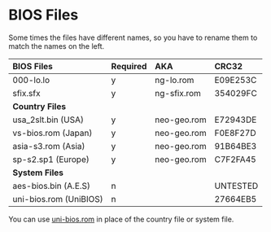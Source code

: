 # BIOS Files #

Some times the files have different names, so you have to rename them to match the names on the left.

| **BIOS Files** | **Required** | **AKA** | **CRC32** |
|:---------------|:-------------|:--------|:----------|
| 000-lo.lo      | y            | ng-lo.rom | E09E253C  |
| sfix.sfx       | y            | ng-sfix.rom | 354029FC  |
| **Country Files** | | | |
| usa\_2slt.bin (USA) | y            | neo-geo.rom | E72943DE  |
| vs-bios.rom (Japan) | y            | neo-geo.rom | F0E8F27D  |
| asia-s3.rom (Asia) | y            | neo-geo.rom | 91B64BE3  |
| sp-s2.sp1 (Europe) | y            | neo-geo.rom | C7F2FA45  |
| **System Files** | | | |
| aes-bios.bin (A.E.S) | n            |         | UNTESTED  |
| uni-bios.rom (UniBIOS) | n            |         | 27664EB5  |

You can use [uni-bios.rom](http://unibios.free.fr/) in place of the country file or system file.